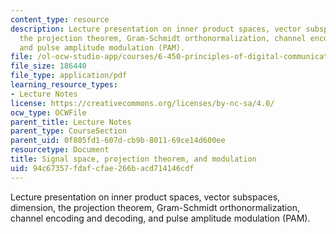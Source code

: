 ```yaml
---
content_type: resource
description: Lecture presentation on inner product spaces, vector subspaces, dimension,
  the projection theorem, Gram-Schmidt orthonormalization, channel encoding and decoding,
  and pulse amplitude modulation (PAM).
file: /ol-ocw-studio-app/courses/6-450-principles-of-digital-communication-i-fall-2009/94c67357fdafcfae266bacd714146cdf_MIT6_450F09_slide11.pdf
file_size: 186440
file_type: application/pdf
learning_resource_types:
- Lecture Notes
license: https://creativecommons.org/licenses/by-nc-sa/4.0/
ocw_type: OCWFile
parent_title: Lecture Notes
parent_type: CourseSection
parent_uid: 0f805fd1-607d-cb9b-8011-69ce14d600ee
resourcetype: Document
title: Signal space, projection theorem, and modulation
uid: 94c67357-fdaf-cfae-266b-acd714146cdf
---
```

Lecture presentation on inner product spaces, vector subspaces, dimension, the projection theorem, Gram-Schmidt orthonormalization, channel encoding and decoding, and pulse amplitude modulation (PAM).